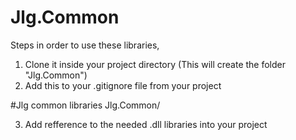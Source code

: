 # Jlg.Common

Steps in order to use these libraries, 
1) Clone it inside your project directory (This will create the folder "Jlg.Common")
2) Add this to your .gitignore file from your project

#Jlg common libraries
Jlg.Common/

3) Add refference to the needed .dll libraries into your project
